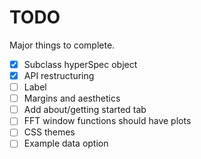 # TODO
Major things to complete.

- [X] Subclass hyperSpec object
- [X] API restructuring
- [ ] Label
- [ ] Margins and aesthetics
- [ ] Add about/getting started tab
- [ ] FFT window functions should have plots
- [ ] CSS themes
- [ ] Example data option
